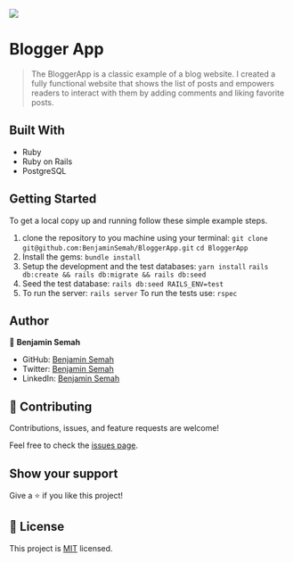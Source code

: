 ![](https://img.shields.io/badge/Rails-BloggerApp-brown)

# Blogger App

> The BloggerApp is a classic example of a blog website. I created a fully functional website that shows the list of posts and empowers readers to interact with them by adding comments and liking favorite posts.

## Built With

- Ruby
- Ruby on Rails
- PostgreSQL

## Getting Started

To get a local copy up and running follow these simple example steps.

1. clone the repository to you machine using your terminal:
   `git clone git@github.com:BenjaminSemah/BloggerApp.git`
   `cd BloggerApp`
2. Install the gems:
   `bundle install`
3. Setup the development and the test databases:
    `yarn install`
    `rails db:create && rails db:migrate && rails db:seed`
4. Seed the test database:
   `rails db:seed RAILS_ENV=test`
5. To run the server:
   `rails server`
   To run the tests use:
   `rspec`

## Author

👤 **Benjamin Semah**
- GitHub: [Benjamin Semah](https://github.com/BenjaminSemah)
- Twitter: [Benjamin Semah](https://twitter.com/BenjaminSemah)
- LinkedIn: [Benjamin Semah](https://www.linkedin.com/in/benjaminsemah/)

## 🤝 Contributing

Contributions, issues, and feature requests are welcome!

Feel free to check the [issues page](https://github.com/BenjaminSemah/BloggerApp/issues).

## Show your support

Give a ⭐️ if you like this project!

## 📝 License

This project is [MIT](https://github.com/BenjaminSemah/BloggerApp/blob/dev/LICENSE) licensed.

